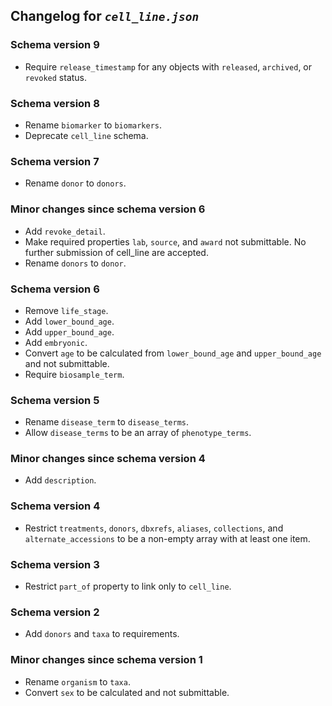 ## Changelog for *`cell_line.json`*

### Schema version 9

* Require `release_timestamp` for any objects with `released`, `archived`, or `revoked` status.

### Schema version 8

* Rename `biomarker` to `biomarkers`.
* Deprecate `cell_line` schema.

### Schema version 7

* Rename `donor` to `donors`.

### Minor changes since schema version 6
* Add `revoke_detail`.
* Make required properties `lab`, `source`, and `award` not submittable. No further submission of cell_line are accepted.
* Rename `donors` to `donor`.

### Schema version 6

* Remove `life_stage`.
* Add `lower_bound_age`.
* Add `upper_bound_age`.
* Add `embryonic`.
* Convert `age` to be calculated from `lower_bound_age` and `upper_bound_age` and not submittable.
* Require `biosample_term`.

### Schema version 5

* Rename `disease_term` to `disease_terms`.
* Allow `disease_terms` to be an array of `phenotype_terms`.

### Minor changes since schema version 4

* Add `description`.

### Schema version 4

* Restrict `treatments`, `donors`, `dbxrefs`, `aliases`, `collections`, and `alternate_accessions` to be a non-empty array with at least one item.

### Schema version 3

* Restrict `part_of` property to link only to `cell_line`.

### Schema version 2

* Add `donors` and `taxa` to requirements.

### Minor changes since schema version 1

* Rename `organism` to `taxa`.
* Convert `sex` to be calculated and not submittable.
